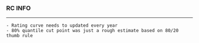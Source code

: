 ### RC INFO
---
	- Rating curve needs to updated every year
	- 80% quantile cut point was just a rough estimate based on 80/20 thumb rule
